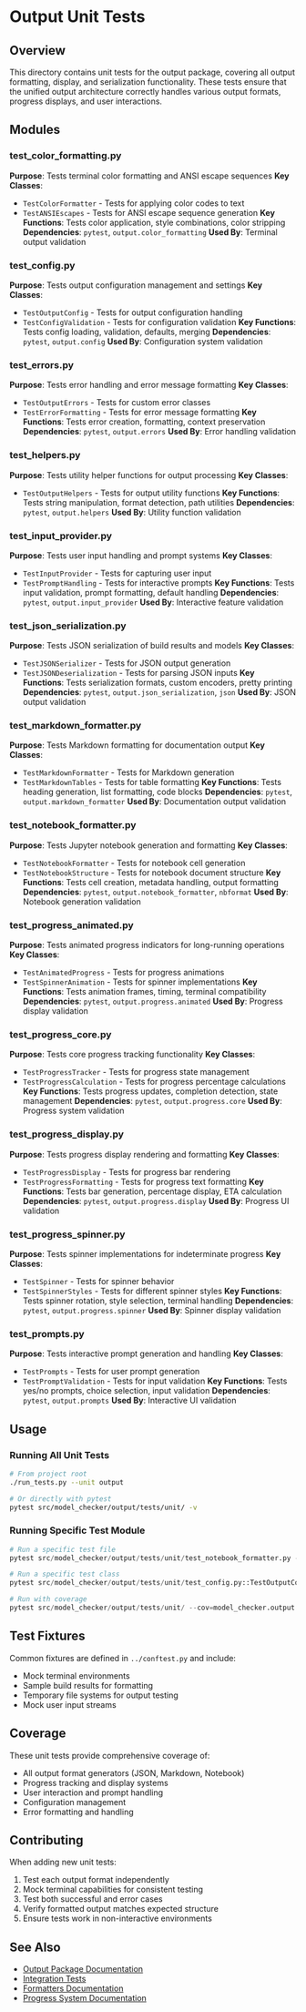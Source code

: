 # Output Unit Tests

## Overview

This directory contains unit tests for the output package, covering all output formatting, display, and serialization functionality. These tests ensure that the unified output architecture correctly handles various output formats, progress displays, and user interactions.

## Modules

### test_color_formatting.py
**Purpose**: Tests terminal color formatting and ANSI escape sequences
**Key Classes**: 
- `TestColorFormatter` - Tests for applying color codes to text
- `TestANSIEscapes` - Tests for ANSI escape sequence generation
**Key Functions**: Tests color application, style combinations, color stripping
**Dependencies**: `pytest`, `output.color_formatting`
**Used By**: Terminal output validation

### test_config.py
**Purpose**: Tests output configuration management and settings
**Key Classes**: 
- `TestOutputConfig` - Tests for output configuration handling
- `TestConfigValidation` - Tests for configuration validation
**Key Functions**: Tests config loading, validation, defaults, merging
**Dependencies**: `pytest`, `output.config`
**Used By**: Configuration system validation

### test_errors.py
**Purpose**: Tests error handling and error message formatting
**Key Classes**: 
- `TestOutputErrors` - Tests for custom error classes
- `TestErrorFormatting` - Tests for error message formatting
**Key Functions**: Tests error creation, formatting, context preservation
**Dependencies**: `pytest`, `output.errors`
**Used By**: Error handling validation

### test_helpers.py
**Purpose**: Tests utility helper functions for output processing
**Key Classes**: 
- `TestOutputHelpers` - Tests for output utility functions
**Key Functions**: Tests string manipulation, format detection, path utilities
**Dependencies**: `pytest`, `output.helpers`
**Used By**: Utility function validation

### test_input_provider.py
**Purpose**: Tests user input handling and prompt systems
**Key Classes**: 
- `TestInputProvider` - Tests for capturing user input
- `TestPromptHandling` - Tests for interactive prompts
**Key Functions**: Tests input validation, prompt formatting, default handling
**Dependencies**: `pytest`, `output.input_provider`
**Used By**: Interactive feature validation

### test_json_serialization.py
**Purpose**: Tests JSON serialization of build results and models
**Key Classes**: 
- `TestJSONSerializer` - Tests for JSON output generation
- `TestJSONDeserialization` - Tests for parsing JSON inputs
**Key Functions**: Tests serialization formats, custom encoders, pretty printing
**Dependencies**: `pytest`, `output.json_serialization`, `json`
**Used By**: JSON output validation

### test_markdown_formatter.py
**Purpose**: Tests Markdown formatting for documentation output
**Key Classes**: 
- `TestMarkdownFormatter` - Tests for Markdown generation
- `TestMarkdownTables` - Tests for table formatting
**Key Functions**: Tests heading generation, list formatting, code blocks
**Dependencies**: `pytest`, `output.markdown_formatter`
**Used By**: Documentation output validation

### test_notebook_formatter.py
**Purpose**: Tests Jupyter notebook generation and formatting
**Key Classes**: 
- `TestNotebookFormatter` - Tests for notebook cell generation
- `TestNotebookStructure` - Tests for notebook document structure
**Key Functions**: Tests cell creation, metadata handling, output formatting
**Dependencies**: `pytest`, `output.notebook_formatter`, `nbformat`
**Used By**: Notebook generation validation

### test_progress_animated.py
**Purpose**: Tests animated progress indicators for long-running operations
**Key Classes**: 
- `TestAnimatedProgress` - Tests for progress animations
- `TestSpinnerAnimation` - Tests for spinner implementations
**Key Functions**: Tests animation frames, timing, terminal compatibility
**Dependencies**: `pytest`, `output.progress.animated`
**Used By**: Progress display validation

### test_progress_core.py
**Purpose**: Tests core progress tracking functionality
**Key Classes**: 
- `TestProgressTracker` - Tests for progress state management
- `TestProgressCalculation` - Tests for progress percentage calculations
**Key Functions**: Tests progress updates, completion detection, state management
**Dependencies**: `pytest`, `output.progress.core`
**Used By**: Progress system validation

### test_progress_display.py
**Purpose**: Tests progress display rendering and formatting
**Key Classes**: 
- `TestProgressDisplay` - Tests for progress bar rendering
- `TestProgressFormatting` - Tests for progress text formatting
**Key Functions**: Tests bar generation, percentage display, ETA calculation
**Dependencies**: `pytest`, `output.progress.display`
**Used By**: Progress UI validation

### test_progress_spinner.py
**Purpose**: Tests spinner implementations for indeterminate progress
**Key Classes**: 
- `TestSpinner` - Tests for spinner behavior
- `TestSpinnerStyles` - Tests for different spinner styles
**Key Functions**: Tests spinner rotation, style selection, terminal handling
**Dependencies**: `pytest`, `output.progress.spinner`
**Used By**: Spinner display validation

### test_prompts.py
**Purpose**: Tests interactive prompt generation and handling
**Key Classes**: 
- `TestPrompts` - Tests for user prompt generation
- `TestPromptValidation` - Tests for input validation
**Key Functions**: Tests yes/no prompts, choice selection, input validation
**Dependencies**: `pytest`, `output.prompts`
**Used By**: Interactive UI validation

## Usage

### Running All Unit Tests
```bash
# From project root
./run_tests.py --unit output

# Or directly with pytest
pytest src/model_checker/output/tests/unit/ -v
```

### Running Specific Test Module
```python
# Run a specific test file
pytest src/model_checker/output/tests/unit/test_notebook_formatter.py -v

# Run a specific test class
pytest src/model_checker/output/tests/unit/test_config.py::TestOutputConfig -v

# Run with coverage
pytest src/model_checker/output/tests/unit/ --cov=model_checker.output
```

## Test Fixtures

Common fixtures are defined in `../conftest.py` and include:
- Mock terminal environments
- Sample build results for formatting
- Temporary file systems for output testing
- Mock user input streams

## Coverage

These unit tests provide comprehensive coverage of:
- All output format generators (JSON, Markdown, Notebook)
- Progress tracking and display systems
- User interaction and prompt handling
- Configuration management
- Error formatting and handling

## Contributing

When adding new unit tests:
1. Test each output format independently
2. Mock terminal capabilities for consistent testing
3. Test both successful and error cases
4. Verify formatted output matches expected structure
5. Ensure tests work in non-interactive environments

## See Also

- [Output Package Documentation](../../README.md)
- [Integration Tests](../integration/README.md)
- [Formatters Documentation](../../formatters/README.md)
- [Progress System Documentation](../../progress/README.md)